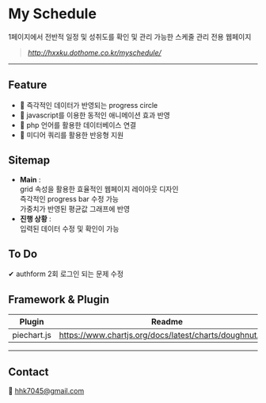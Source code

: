 # My Schedule
1페이지에서 전반적 일정 및 성취도를 확인 및 관리 가능한 스케줄 관리 전용 웹페이지
> *http://hxxku.dothome.co.kr/myschedule/*
*** 

## Feature

- 🌠 즉각적인 데이터가 반영되는 progress circle   
- 🌠 javascript를 이용한 동적인 애니메이션 효과 반영  
- 🌠 php 언어를 활용한 데이터베이스 연결
- 🌠 미디어 쿼리를 활용한 반응형 지원

## Sitemap 

- **Main** :    
 grid 속성을 활용한 효율적인 웹페이지 레이아웃 디자인   
즉각적인 progress bar 수정 가능    
가중치가 반영된 평균값 그래프에 반영
- **진행 상황** :   
입력된 데이터 수정 및 확인이 가능

## To Do

✔ authform 2회 로그인 되는 문제 수정

## Framework & Plugin

| Plugin | Readme |   
| ------ | ------ |   
| piechart.js | https://www.chartjs.org/docs/latest/charts/doughnut.html |

***   
## Contact

📩 hhk7045@gmail.com
